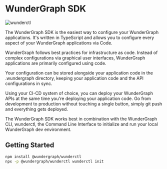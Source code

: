# WunderGraph SDK

![wunderctl](https://img.shields.io/npm/v/@wundergraph/sdk.svg)

The WunderGraph SDK is the easiest way to configure your WunderGraph applications. It's written in TypeScript and allows you to configure every aspect of your WunderGraph applications via Code.

WunderGraph follows best practices for infrastructure as code. Instead of complex configurations via graphical user interfaces, WunderGraph applications are primarily configured using code.

Your configuration can be stored alongside your application code in the .wundergraph directory, keeping your application code and the API configurations in sync.

Using your CI-CD system of choice, you can deploy your WunderGraph APIs at the same time you're deploying your application code. Go from development to production without touching a single button, simply git push and everything gets deployed.

The WunderGraph SDK works best in combination with the WunderGraph CLI, wunderctl, the Command Line Interface to initialize and run your local WunderGraph dev environment.

## Getting Started

```sh
npm install @wundergraph/wunderctl
npx -p @wundergraph/wunderctl wunderctl init
```
